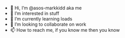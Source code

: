 - 👋 Hi, I’m @asos-markkidd aka me
- 👀 I’m interested in stuff
- 🌱 I’m currently learning loads
- 💞️ I’m looking to collaborate on work
- 📫 How to reach me, if you know me then you know

<!---
asos-markkidd/asos-markkidd is a ✨ special ✨ repository because its `README.md` (this file) appears on your GitHub profile.
You can click the Preview link to take a look at your changes.
--->
